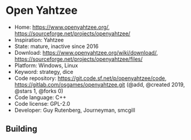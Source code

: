 # Open Yahtzee

- Home: https://www.openyahtzee.org/, https://sourceforge.net/projects/openyahtzee/
- Inspiration: Yahtzee
- State: mature, inactive since 2016
- Download: https://www.openyahtzee.org/wiki/download/, https://sourceforge.net/projects/openyahtzee/files/
- Platform: Windows, Linux
- Keyword: strategy, dice
- Code repository: https://git.code.sf.net/p/openyahtzee/code, https://gitlab.com/osgames/openyahtzee.git (@add, @created 2019, @stars 1, @forks 0)
- Code language: C++
- Code license: GPL-2.0
- Developer: Guy Rutenberg, Journeyman, smcgill

## Building
